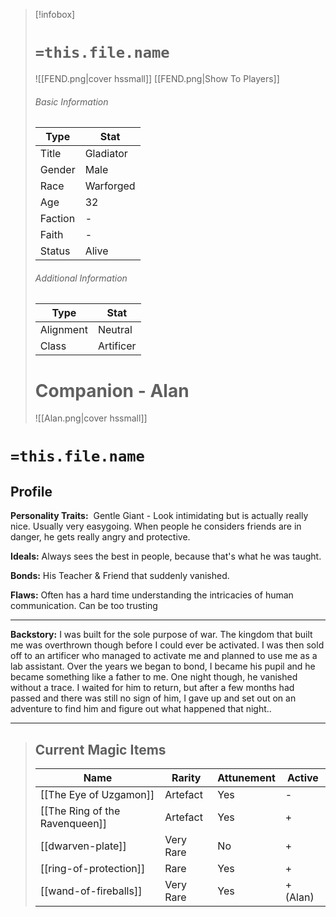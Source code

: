 > [!infobox]
> # `=this.file.name`
> ![[FEND.png|cover hssmall]]
> [[FEND.png|Show To Players]]
> ###### Basic Information
> Type |  Stat |
> ---|---|
> Title | Gladiator |
> Gender | Male |
> Race | Warforged |
> Age | 32 |
> Faction | - |
> Faith | - |
> Status | Alive |
> ###### Additional Information
> Type |  Stat |
> ---|---|
> Alignment | Neutral |
> Class | Artificer |
> # Companion - Alan
> ![[Alan.png|cover hssmall]]


# `=this.file.name`
## Profile

**Personality Traits:** 
Gentle Giant - Look intimidating but is actually really nice. Usually very easygoing. When people he considers friends are in danger, he gets really angry and protective.

**Ideals:**
Always sees the best in people, because that's what he was taught.

**Bonds:**
His Teacher & Friend that suddenly vanished.

**Flaws:**
Often has a hard time understanding the intricacies of human communication. Can be too trusting

---
**Backstory:**
I was built for the sole purpose of war. The kingdom that built me was overthrown though before I could ever be activated. I was then sold off to an artificer who managed to activate me and planned to use me as a lab assistant. Over the years we began to bond, I became his pupil and he became something like a father to me. One night though, he vanished without a trace. I waited for him to return, but after a few months had passed and there was still no sign of him, I gave up and set out on an adventure to find him and figure out what happened that night..

---
> ## Current Magic Items
> Name |  Rarity | Attunement | Active |
> ---|---|---| ---|
> [[The Eye of Uzgamon]] | Artefact  | Yes | - |
> [[The Ring of the Ravenqueen]] | Artefact | Yes | + |
> [[dwarven-plate]] | Very Rare | No | + |
> [[ring-of-protection]] | Rare | Yes | + |
> [[wand-of-fireballs]] | Very Rare | Yes | + (Alan)|